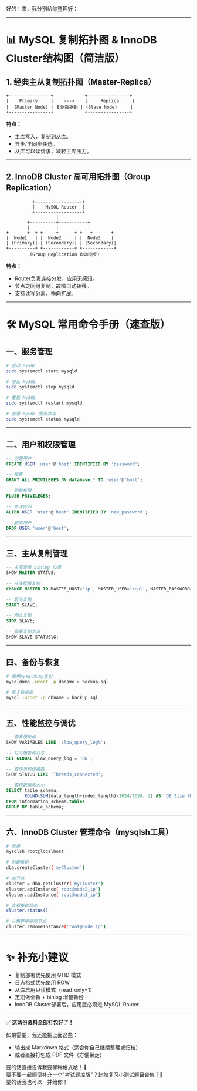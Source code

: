 好的！来，我分别给你整理好：

---

# 📊 MySQL 复制拓扑图 & InnoDB Cluster结构图（简洁版）
## 1. 经典主从复制拓扑图（Master-Replica）
```plain
+----------------+            +----------------+
|    Primary     |    --->    |     Replica     |
|  (Master Node) | 复制数据到 | (Slave Node)     |
+----------------+            +----------------+
```

**特点：**

+ 主库写入，复制到从库。
+ 异步/半同步任选。
+ 从库可以读请求，减轻主库压力。

---

## 2. InnoDB Cluster 高可用拓扑图（Group Replication）
```plain
          +------------------+
          |    MySQL Router  |
          +--------+---------+
                   |
        +----------+-----------+
        |          |           |
+-------+--+ +-----+------+ +---+-------+
|  Node1   | |  Node2     | |  Node3    |
| (Primary)| | (Secondary)| | (Secondary)|
+----------+ +------------+ +------------+
         (Group Replication 自动同步)
```

**特点：**

+ Router负责连接分发，应用无感知。
+ 节点之间组复制，故障自动转移。
+ 支持读写分离、横向扩展。

---

# 🛠️ MySQL 常用命令手册（速查版）
## 一、服务管理
```bash
# 启动 MySQL
sudo systemctl start mysqld

# 停止 MySQL
sudo systemctl stop mysqld

# 重启 MySQL
sudo systemctl restart mysqld

# 查看 MySQL 服务状态
sudo systemctl status mysqld
```

---

## 二、用户和权限管理
```sql
-- 创建用户
CREATE USER 'user'@'host' IDENTIFIED BY 'password';

-- 授权
GRANT ALL PRIVILEGES ON database.* TO 'user'@'host';

-- 刷新权限
FLUSH PRIVILEGES;

-- 修改密码
ALTER USER 'user'@'host' IDENTIFIED BY 'new_password';

-- 删除用户
DROP USER 'user'@'host';
```

---

## 三、主从复制管理
```sql
-- 主库查看 binlog 位置
SHOW MASTER STATUS;

-- 从库配置复制
CHANGE MASTER TO MASTER_HOST='ip', MASTER_USER='repl', MASTER_PASSWORD='pwd', MASTER_AUTO_POSITION=1;

-- 启动复制
START SLAVE;

-- 停止复制
STOP SLAVE;

-- 查看复制状态
SHOW SLAVE STATUS\G;
```

---

## 四、备份与恢复
```bash
# 使用mysqldump备份
mysqldump -uroot -p dbname > backup.sql

# 恢复数据库
mysql -uroot -p dbname < backup.sql
```

---

## 五、性能监控与调优
```sql
-- 查看慢查询
SHOW VARIABLES LIKE 'slow_query_log%';

-- 打开慢查询日志
SET GLOBAL slow_query_log = 'ON';

-- 查询当前连接数
SHOW STATUS LIKE 'Threads_connected';

-- 查询数据库大小
SELECT table_schema, 
       ROUND(SUM(data_length+index_length)/1024/1024, 2) AS 'DB Size (MB)'
FROM information_schema.tables 
GROUP BY table_schema;
```

---

## 六、InnoDB Cluster 管理命令（mysqlsh工具）
```bash
# 登录
mysqlsh root@localhost

# 创建集群
dba.createCluster('myCluster')

# 加节点
cluster = dba.getCluster('myCluster')
cluster.addInstance('root@node2_ip')
cluster.addInstance('root@node3_ip')

# 查看集群状态
cluster.status()

# 从集群中移除节点
cluster.removeInstance('root@node_ip')
```

---

# ✨ 补充小建议
+ 复制部署优先使用 GTID 模式
+ 日志格式优先使用 ROW
+ 从库启用只读模式（read_only=1）
+ 定期做全备 + binlog 增量备份
+ InnoDB Cluster部署后，应用层必须走 MySQL Router

---

✅ **这两份资料全部打包好了！**

如果需要，我还能把上面这些：

+ 输出成 Markdown 格式（适合你自己继续整理或归档）
+ 或者直接打包成 PDF 文件（方便带走）

要的话直接告诉我要哪种格式哈！🎯  
要不要一起顺便补充一个"考试题库版"？比如复习小测试题目合集？👀  
要的话我也可以一并给你！

